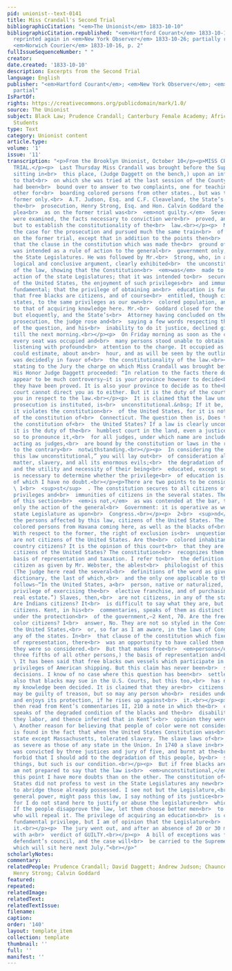 ```yaml
---
pid: unionist--text-0141
title: Miss Crandall's Second Trial
bibliographicCitation: "<em>The Unionist</em> 1833-10-10"
bibliographicCitation.republished: "<em>Hartford Courant</em> 1833-10-14, p. 2-3;
  reprinted again in <em>New York Observer</em> 1833-10-26; partially reprinted in
  <em>Norwich Courier</em> 1833-10-16, p. 2"
fullIssueSequenceNumber: " "
creator: 
date.created: '1833-10-10'
description: Excerpts from the Second Trial
language: English
publisher: "<em>Hartford Courant</em>; <em>New York Observer</em>; <em>Norwich Courier</em>
  partial"
IsPartOf: 
rights: https://creativecommons.org/publicdomain/mark/1.0/
source: The Unionist
subject: Black Law; Prudence Crandall; Canterbury Female Academy; African-American
  Students
type: Text
category: Unionist content
article.type: 
volume: '1'
issue: '11'
transcription: "<p>From the Brooklyn Unionist, October 10</p><p>MISS CRANDALL’S SECOND
  TRIAL.</p><p>  Last Thursday Miss Crandall was brought before the Superior Court
  sitting in<br>  this place, (Judge Daggett on the bench,) upon an information similar
  to that<br>  on which she was tried at the last session of the County Court. She
  had been<br>  bound over to answer to two complaints, one for teaching, and the
  other for<br>  boarding colored persons from other states., but was tried on the
  former only.<br>  A.T. Judson, Esq. and C.F. Cleaveland, the State’s Attorney, conducted
  the<br>  prosecution, Henry Strong, Esq. and Hon. Calvin Goddard the defence. The
  plea<br>  as on the former trial was<br>  <em>not guilty.</em>  Several witnesses
  were examined, the facts necessary to conviction were<br>  proved, and nothing remained
  but to establish the constitutionality of the<br>  law.<br></p><p>  Mr. Judson opened
  the case for the prosecution and pursued much the same train<br>  of argument as
  on the former trial, except that in addition to the points then<br>  made, he contended
  that the clause in the constitution which was made the<br>  ground of the defence,
  was intended as a rule of action to the general<br>  government only, and not to
  the State Legislatures. He was followed by Mr.<br>  Strong, who, in a powerful,
  logical and conclusive argument, clearly exhibited<br>  the unconstitutionality
  of the law, showing that the Constitution<br>  <em>was</em>  made to control the
  action of the state Legislatures; that it was intended to<br>  secure to all citizens
  of the United States, the enjoyment of such privileges<br>  and immunities as are
  fundamental; that the privilege of obtaining an<br>  education is fundamental; and
  that free blacks are citizens, and of course<br>  entitled, though citizens of other
  states, to the same privileges as our own<br>  colored population, and among others
  to that of acquiring knowledge here. Mr.<br>  Goddard closed for the defence, briefly
  but eloquently, and the State’s<br>  Attorney having concluded on the part of the
  prosecution, the judge rose and<br>  saying a few words respecting the importance
  of the question, and his<br>  inability to do it justice, declined giving his charge
  till the next morning.<br></p><p>  On Friday morning as soon as the court was opened
  every seat was occupied and<br>  many persons stood unable to obtain seats, all
  listening with profound<br>  attention to the charge. It occupied as nearly as we
  could estimate, about an<br>  hour, and as will be seen by the outline given below
  was decidedly in favor of<br>  the constitutionality of the law.<br></p><p>  After
  stating to the Jury the charge on which Miss Crandall was brought before<br>  them,
  His Honor Judge Daggett proceeded: “In relation to the facts there does<br>  not
  appear to be much controversy—it is your province however to decide<br>  whether
  they have been proved. It is also your province to decide as to the<br>  law, the
  court cannot direct you as to either. But it is the duty of the court<br>  to advise
  you in respect to the law.<br></p><p>  It is claimed that the law under which this
  prosecution is instituted, is<br>  unconstitutional.&nbsp; If it be, it is because
  it violates the constitution<br>  of the United States, for it is not violation
  of the constitution of<br>  Connecticut. The question then is, Does this law violate
  the constitution of<br>  the United States? If a law is clearly unconstitutional,
  it is the duty of the<br>  humblest court in the land, even a justice of the peace,
  so to pronounce it,<br>  for all judges, under which name are included jurors when
  acting as judges,<br>  are bound by the constitution or laws in the respective states
  to the contrary<br>  notwithstanding.<br></p><p>  In considering the question, “Is
  this law unconstitutional,” you will lay out<br>  of consideration all extrinsic
  matter, slavery, and all its enormous evils;<br>  the degradation of the blacks,
  and the utility and necessity of their being<br>  educated, except so far as it
  is necessary to determine whether the privilege<br>  of education is fundamental,
  of which I have no doubt.<br></p><p>There are two points to be considered.</p><p>
  \ 1<br>  <sup>st</sup>  . The constitution secures to all citizens of the U.S. the
  privileges and<br>  immunities of citizens in the several states. The construction
  of this section<br>  <em>is not,</em>  as was contended at the bar, that it regulates
  only the action of the general<br>  Government: it is operative as well upon the
  state Legislature as upon<br>  Congress.<br></p><p>  2<br>  <sup>nd</sup>  . Are
  the persons affected by this law, citizens of the United States. The law<br>  prohibits
  colored persons from Havana coming here, as well as the blacks of<br>  other states.
  With respect to the former, the right of exclusion is<br>  unquestionable, for they
  are not citizens of the United States. Are the<br>  colored inhabitants of this
  country citizens? It is the opinion of this court<br>  that they are not. Are slaves
  citizens of the United States? The constitution<br>  recognizes them only as the
  basis of representation and taxation. I refer to<br>  the definition of the word
  citizen as given by Mr. Webster, the ablest<br>  philologist of this or any country.
  (The judge here read the several<br>  definitions of the word as given in Webster’s
  dictionary, the last of which,<br>  and the only one applicable to the case is as
  follows—“In the United States, a<br>  person, native or naturalized, who has the
  privilege of exercising the<br>  elective franchise, and of purchasing and holding
  real estate.”) Slaves, then,<br>  are not citizens, in any of the state constitutions.
  Are Indians citizens? It<br>  is difficult to say what they are, but they are not
  citizens. Kent, in his<br>  commentaries, speaks of them as distinct tribes, living
  under the protection<br>  of the government,—2 Kent, 70. Are the free people of
  color citizens? I<br>  answer, No. They are not so styled in the Constitution of
  the United States,<br>  or, so far as I am aware, in the laws of Congress or of
  any of the states. In<br>  that clause of the constitution which fixes the basis
  of representation, there<br>  was an opportunity to have called them citizens if
  they were so considered.<br>  But that makes free<br>  <em>persons</em>  (adding
  three fifths of all other persons,) the basis of representation and<br>  taxation..<br></p><p>
  \ It has been said that free blacks own vessels which participate in the<br>  peculiar
  privileges of American shipping. But this claim has never been<br>  settled by judicial
  decisions. I know of no case where this question has been<br>  settled. It is said
  also that blacks may sue in the U.S. Courts, but this too,<br>  has never, within
  my knowledge been decided. It is claimed that they are<br>  citizens because they
  may be guilty of treason, but so may any person who<br>  resides under the government
  and enjoys its protection, if he rises up against<br>  it.<br></p><p>  [His honor
  then read from Kent’s commentaries II, 210 a note in which the<br>  commentator
  speaks of the degraded condition of the blacks and the<br>  disabilities under which
  they labor, and thence inferred that in Kent’s<br>  opinion they were not citizens.]<br></p><p>
  \ Another reason for believing that people of color were not considered<br>  citizens,
  is found in the fact that when the United States Constitution was<br>  adopted every
  state except Massachusetts, tolerated slavery. The slave laws of<br>  New-York were
  as severe as those of any state in the Union. In 1740 a slave in<br>  that state
  was convicted by three justices and jury of five, and burnt at the<br>  stake. God
  forbid that I should add to the degradation of this people, by<br>  stating these
  things, but such is our condition.<br></p><p>  But if free blacks are citizens I
  am not prepared to say that the law is<br>  <em>unconstitutional,</em>  though on
  this point I have more doubts than on the other. The constitution of<br>  the United
  States did not profess to vest in the State Legislatures any new<br>  powers, but
  to abridge those already possessed. I see not but the Legislature,<br>  under their
  general power, might pass this law, I say nothing of its justice<br>  or injustice,
  for I do not stand here to justify or abuse the legislature<br>  which passed it.
  If the people disapprove the law, let them choose better men<br>  to represent them
  who will repeal it. The privilege of acquiring an education<br>  is certainly a
  fundamental privilege, but I am of opinion that the Legislature<br>  may regulate
  it.<br></p><p>  The jury went out, and after an absence of 20 or 30 minutes returned
  with a<br>  verdict of GUILTY.<br></p><p>  A bill of exceptions was filed by the
  defendant’s council, and the case will<br>  be carried to the Supreme Court of Errors,
  which will sit here next July.”<br></p>"
scholarlyNotes: 
commentary: 
relatedPeople: Prudence Crandall; David Daggett; Andrew Judson; Chauncey F. Cleaveland;
  Henry Strong; Calvin Goddard
featured: 
repeated: 
relatedImage: 
relatedText: 
relatedTextIssue: 
filename: 
caption: 
order: '140'
layout: template_item
collection: template
thumbnail: ''
full: ''
manifest: ''
---
```


